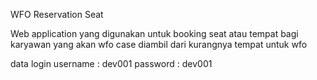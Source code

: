 

WFO Reservation Seat

Web application yang digunakan untuk booking seat atau tempat bagi karyawan yang akan wfo case diambil dari kurangnya tempat untuk wfo

data login username : dev001 password : dev001
